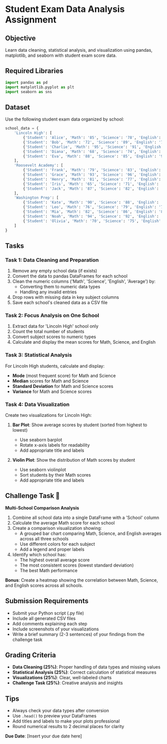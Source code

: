 # Student Exam Data Analysis Assignment

## Objective
Learn data cleaning, statistical analysis, and visualization using pandas, matplotlib, and seaborn with student exam score data.

## Required Libraries
```python
import pandas as pd
import matplotlib.pyplot as plt
import seaborn as sns
```

## Dataset
Use the following student exam data organized by school:

```python
school_data = {
    'Lincoln High': [
        {'Student': 'Alice', 'Math': '85', 'Science': '78', 'English': '92', 'Average': '85.0', 'Grade': 'B'},
        {'Student': 'Bob', 'Math': '72', 'Science': '89', 'English': '76', 'Average': '79.0', 'Grade': 'C'},
        {'Student': 'Charlie', 'Math': '95', 'Science': '91', 'English': '88', 'Average': '91.3', 'Grade': 'A'},
        {'Student': 'Diana', 'Math': '68', 'Science': '74', 'English': '82', 'Average': '74.7', 'Grade': 'C'},
        {'Student': 'Eva', 'Math': '88', 'Science': '85', 'English': '90', 'Average': '87.7', 'Grade': 'B'},
    ],
    'Roosevelt Academy': [
        {'Student': 'Frank', 'Math': '79', 'Science': '83', 'English': '75', 'Average': '79.0', 'Grade': 'C'},
        {'Student': 'Grace', 'Math': '93', 'Science': '96', 'English': '89', 'Average': '92.7', 'Grade': 'A'},
        {'Student': 'Henry', 'Math': '81', 'Science': '77', 'English': '84', 'Average': '80.7', 'Grade': 'B'},
        {'Student': 'Iris', 'Math': '65', 'Science': '71', 'English': '69', 'Average': '68.3', 'Grade': 'D'},
        {'Student': 'Jack', 'Math': '87', 'Science': '82', 'English': '91', 'Average': '86.7', 'Grade': 'B'},
    ],
    'Washington Prep': [
        {'Student': 'Kate', 'Math': '90', 'Science': '88', 'English': '93', 'Average': '90.3', 'Grade': 'A'},
        {'Student': 'Leo', 'Math': '76', 'Science': '79', 'English': '73', 'Average': '76.0', 'Grade': 'C'},
        {'Student': 'Mia', 'Math': '82', 'Science': '86', 'English': '80', 'Average': '82.7', 'Grade': 'B'},
        {'Student': 'Noah', 'Math': '94', 'Science': '92', 'English': '96', 'Average': '94.0', 'Grade': 'A'},
        {'Student': 'Olivia', 'Math': '70', 'Science': '75', 'English': '78', 'Average': '74.3', 'Grade': 'C'},
    ]
}
```

## Tasks

### Task 1: Data Cleaning and Preparation
1. Remove any empty school data (if exists)
2. Convert the data to pandas DataFrames for each school
3. Clean the numeric columns ('Math', 'Science', 'English', 'Average') by:
   - Converting them to numeric data types
   - Handling any invalid entries
4. Drop rows with missing data in key subject columns
5. Save each school's cleaned data as a CSV file

### Task 2: Focus Analysis on One School
1. Extract data for 'Lincoln High' school only
2. Count the total number of students
3. Convert subject scores to numeric types
4. Calculate and display the mean scores for Math, Science, and English

### Task 3: Statistical Analysis
For Lincoln High students, calculate and display:
- **Mode** (most frequent score) for Math and Science
- **Median** scores for Math and Science  
- **Standard Deviation** for Math and Science scores
- **Variance** for Math and Science scores

### Task 4: Data Visualization
Create two visualizations for Lincoln High:

1. **Bar Plot**: Show average scores by student (sorted from highest to lowest)
   - Use seaborn barplot
   - Rotate x-axis labels for readability
   - Add appropriate title and labels

2. **Violin Plot**: Show the distribution of Math scores by student
   - Use seaborn violinplot
   - Sort students by their Math scores
   - Add appropriate title and labels

## Challenge Task 🚀

**Multi-School Comparison Analysis**

1. Combine all school data into a single DataFrame with a 'School' column
2. Calculate the average Math score for each school
3. Create a comparison visualization showing:
   - A grouped bar chart comparing Math, Science, and English averages across all three schools
   - Use different colors for each subject
   - Add a legend and proper labels
4. Identify which school has:
   - The highest overall average score
   - The most consistent scores (lowest standard deviation)
   - The best Math performance

**Bonus**: Create a heatmap showing the correlation between Math, Science, and English scores across all schools.

## Submission Requirements
- Submit your Python script (.py file)
- Include all generated CSV files
- Add comments explaining each step
- Include screenshots of your visualizations
- Write a brief summary (2-3 sentences) of your findings from the challenge task

## Grading Criteria
- **Data Cleaning (25%)**: Proper handling of data types and missing values
- **Statistical Analysis (25%)**: Correct calculation of statistical measures
- **Visualizations (25%)**: Clear, well-labeled charts
- **Challenge Task (25%)**: Creative analysis and insights

## Tips
- Always check your data types after conversion
- Use `.head()` to preview your DataFrames
- Add titles and labels to make your plots professional
- Round numerical results to 2 decimal places for clarity

**Due Date**: [Insert your due date here]